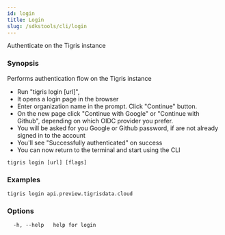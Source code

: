 ```yaml
---
id: login
title: Login
slug: /sdkstools/cli/login
---
```


Authenticate on the Tigris instance

### Synopsis

Performs authentication flow on the Tigris instance

- Run "tigris login [url]",
- It opens a login page in the browser
- Enter organization name in the prompt. Click "Continue" button.
- On the new page click "Continue with Google" or "Continue with Github",
  depending on which OIDC provider you prefer.
- You will be asked for you Google or Github password,
  if are not already signed in to the account
- You'll see "Successfully authenticated" on success
- You can now return to the terminal and start using the CLI

```shell
tigris login [url] [flags]
```

### Examples

```shell
tigris login api.preview.tigrisdata.cloud
```

### Options

```
  -h, --help   help for login
```
